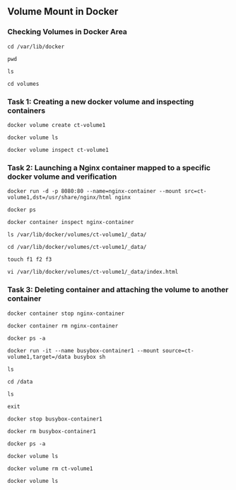 ## Volume Mount in Docker
### Checking Volumes in Docker Area
```
cd /var/lib/docker
```
```
pwd
```
```
ls
```
```
cd volumes
```

### Task 1: Creating a new docker volume and inspecting containers
```
docker volume create ct-volume1
```
```
docker volume ls
```
```
docker volume inspect ct-volume1
```

### Task 2: Launching a Nginx container mapped to a specific docker volume and verification
```
docker run -d -p 8080:80 --name=nginx-container --mount src=ct-volume1,dst=/usr/share/nginx/html nginx
```
```
docker ps
```
```
docker container inspect nginx-container
```
```
ls /var/lib/docker/volumes/ct-volume1/_data/ 
```
```
cd /var/lib/docker/volumes/ct-volume1/_data/ 
```
```
touch f1 f2 f3
```
```
vi /var/lib/docker/volumes/ct-volume1/_data/index.html
```

### Task 3: Deleting container and attaching the volume to another container

```
docker container stop nginx-container
```
```
docker container rm nginx-container
```
```
docker ps -a
```
```
docker run -it --name busybox-container1 --mount source=ct-volume1,target=/data busybox sh
```
```
ls
```
```
cd /data
```
```
ls
```
```
exit
```
```
docker stop busybox-container1
```
```
docker rm busybox-container1
```
```
docker ps -a
```
```
docker volume ls
```
```
docker volume rm ct-volume1
```
```
docker volume ls
```
